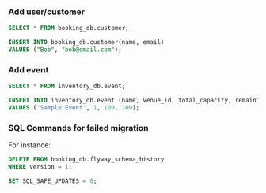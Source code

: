### Add user/customer
```sql
SELECT * FROM booking_db.customer;

INSERT INTO booking_db.customer(name, email)
VALUES ("Bob", "bob@email.com");
```

### Add event
```sql
SELECT * FROM inventory_db.event;

INSERT INTO inventory_db.event (name, venue_id, total_capacity, remaining_capacity)
VALUES ('Sample Event', 1, 100, 100);
```

### SQL Commands for failed migration
For instance:
```sql
DELETE FROM booking_db.flyway_schema_history
WHERE version = 1;

SET SQL_SAFE_UPDATES = 0;
```